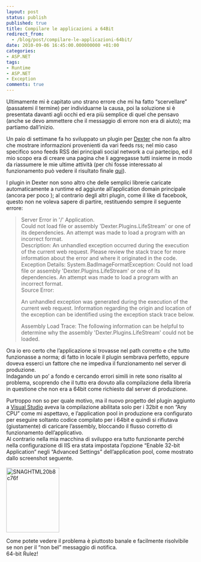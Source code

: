 ```yaml
---
layout: post
status: publish
published: true
title: Compilare le applicazioni a 64Bit
redirect_from: 
  - /blog/post/compilare-le-applicazioni-64bit/
date: 2010-09-06 16:45:00.000000000 +01:00
categories:
- ASP.NET
tags:
- Runtime
- ASP.NET
- Exception
comments: true
---
```

<p>Ultimamente mi è capitato uno strano errore che mi ha fatto “scervellare” (passatemi il termine) per individuarne la causa, poi la soluzione si è presentata davanti agli occhi ed era più semplice di quel che pensavo (anche se devo ammettere che il messaggio di errore non era di aiuto); ma partiamo dall’inizio.</p>  <p>Un paio di settimane fa ho sviluppato un plugin per <a href="http://www.imperugo.tostring.it/categories/archive/Dexter">Dexter</a> che non fa altro che mostrare informazioni provenienti da vari feeds rss; nel mio caso specifico sono feeds RSS dei principali social network a cui partecipo, ed il mio scopo era di creare una pagina che li aggregasse tutti insieme in modo da riassumere le mie ultime attività (per chi fosse interessato al funzionamento può vedere il risultato finale <a title="LifeStream" href="http://tostring.it/lifestream" target="_blank">qui</a>).</p>  <p>I plugin in Dexter non sono altro che delle semplici librerie caricate automaticamente a runtime ed aggiunte all’application domain principale (ancora per poco ); al contrario degli altri plugin, come il like di facebook, questo non ne voleva sapere di partire, restituendo sempre il seguente errore:</p>  <blockquote>   <p>Server Error in '/' Application.      <br />Could not load file or assembly 'Dexter.Plugins.LifeStream' or one of its dependencies. An attempt was made to load a program with an incorrect format.       <br />Description: An unhandled exception occurred during the execution of the current web request. Please review the stack trace for more information about the error and where it originated in the code.       <br />Exception Details: System.BadImageFormatException: Could not load file or assembly 'Dexter.Plugins.LifeStream' or one of its dependencies. An attempt was made to load a program with an incorrect format.       <br />Source Error:</p>    <p>An unhandled exception was generated during the execution of the current web request. Information regarding the origin and location of the exception can be identified using the exception stack trace below.</p>    <p>Assembly Load Trace: The following information can be helpful to determine why the assembly 'Dexter.Plugins.LifeStream' could not be loaded.</p> </blockquote>  <p>Ora io ero certo che l’applicazione si trovasse nel path corretto e che tutto funzionasse a norma; di fatto in locale il plugin sembrava perfetto, eppure doveva esserci un fattore che ne impediva il funzionamento nel server di produzione.    <br />Indagando un po’ a fondo e cercando errori simili in rete sono risalito al problema, scoprendo che il tutto era dovuto alla compilazione della libreria in questione che non era a 64bit come richiesto dal server di produzione.</p>  <p>Purtroppo non so per quale motivo, ma il nuovo progetto del plugin aggiunto a <a href="http://tostring.it/tags/archive/visual+studio">Visual Studio</a> aveva la compilazione abilitata solo per i 32bit e non “Any CPU” come mi aspettavo, e l’application pool in produzione era configurato per eseguire soltanto codice compilato per i 64bit e quindi si rifiutava (giustamente) di caricare l’assembly, bloccando il flusso corretto di funzionamento dell’applicativo.     <br />Al contrario nella mia macchina di sviluppo era tutto funzionante perché nella configurazione di IIS era stata impostata l’opzione “Enable 32-bit Application” negli “Advanced Settings” dell’application pool, come mostrato dallo screenshot seguente.     <br />    <br /><a href="http://tostring.it/UserFiles/imperugo/SNAGHTML20b8c76f.png" rel="shadowbox[64Bit]"><img style="background-image: none; border-bottom: 0px; border-left: 0px; padding-left: 0px; padding-right: 0px; display: inline; border-top: 0px; border-right: 0px; padding-top: 0px" title="SNAGHTML20b8c76f" border="0" alt="SNAGHTML20b8c76f" src="http://tostring.it/UserFiles/imperugo/SNAGHTML20b8c76f_thumb.png" width="141" height="172" /></a></p>  <p>Come potete vedere il problema è piuttosto banale e facilmente risolvibile se non per il “non bel” messaggio di notifica.    <br />64-bit Rulez!</p>
